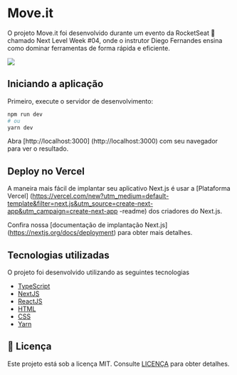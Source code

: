 
# Move.it


<p>O projeto Move.it foi desenvolvido durante um evento da RocketSeat 🚀 chamado Next Level Week #04, onde o instrutor Diego Fernandes ensina como dominar ferramentas de forma rápida e eficiente.</p>

<img src="https://raw.github.com/clayonc/moveit-nlw-04/master/docs/moveit-1.png">

## Iniciando a aplicação

<p>Primeiro, execute o servidor de desenvolvimento:</p>

```bash
npm run dev
# ou
yarn dev
```

<p>Abra [http://localhost:3000] (http://localhost:3000) com seu navegador para ver o resultado.</p>

## Deploy no Vercel

A maneira mais fácil de implantar seu aplicativo Next.js é usar a [Plataforma Vercel] (https://vercel.com/new?utm_medium=default-template&filter=next.js&utm_source=create-next-app&utm_campaign=create-next-app -readme) dos criadores do Next.js.

Confira nossa [documentação de implantação Next.js] (https://nextjs.org/docs/deployment) para obter mais detalhes.

## Tecnologias utilizadas

O projeto foi desenvolvido utilizando as seguintes tecnologias

- [TypeScript](https://www.typescriptlang.org/)
- [NextJS](https://nextjs.org/)
- [ReactJS](https://reactjs.org/)
- [HTML](https://developer.mozilla.org/pt-BR/docs/Web/HTML)
- [CSS](https://developer.mozilla.org/pt-BR/docs/Web/CSS)
- [Yarn](https://yarnpkg.com/)

## 📝 Licença

Este projeto está sob a licença MIT. Consulte [LICENÇA](https://github.com/clayonc/moveit-nlw-04/blob/master/LICENSE) para obter detalhes.
